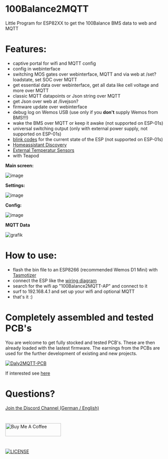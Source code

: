 # 100Balance2MQTT
Little Program for ESP82XX to get the 100Balance BMS data to web and MQTT

# Features:
- captive portal for wifi and MQTT config
- config in webinterface
- switching MOS gates over webinterface, MQTT and via web at /set?loadstate, set SOC over MQTT
- get essential data over webinterface, get all data like cell voltage and more over MQTT
- classic MQTT datapoints or Json string over MQTT
- get Json over web at /livejson?
- firmware update over webinterface
- debug log on Wemos USB (use only if you **don't** supply Wemos from BMS!!!)
- wake the BMS over MQTT or keep it awake (not supported on ESP-01s)
- universal switching output (only with external power supply, not supported on ESP-01s)
- [blink codes](https://github.com/softwarecrash/100Balance2MQTT/wiki/Blink-Codes) for the current state of the ESP (not supported on ESP-01s)
- [Homeassistant Discovery](https://github.com/softwarecrash/100Balance2MQTT/wiki/HomeAssistant-integration)
- [External Temperatur Sensors](https://github.com/softwarecrash/100Balance2MQTT/wiki/Wiring-temperature-sensors)
- with Teapod


**Main screen:**

![image](https://github.com/softwarecrash/100Balance2MQTT/assets/17761850/630b63fa-9093-43e7-a2c0-d4f8648c7ebe)


**Settings:**

![image](https://github.com/softwarecrash/100Balance2MQTT/assets/17761850/f4839109-6d31-4f6b-bfdb-c29350f29c0a)


**Config:**

![image](https://github.com/softwarecrash/100Balance2MQTT/assets/17761850/4b4e9e07-cb65-441c-9ec6-e8e2df84f7c1)


**MQTT Data**

![grafik](https://user-images.githubusercontent.com/44615614/161782578-aabdde4d-4f51-4312-9392-9fdf4d45df24.png)


# How to use:
- flash the bin file to an ESP8266 (recommended Wemos D1 Mini) with [Tasmotizer](https://github.com/tasmota/tasmotizer/releases)
- connect the ESP like the [wiring diagram](https://github.com/softwarecrash/100Balance2MQTT/wiki/Wiring)
- search for the wifi ap "100Balance2MQTT-AP" and connect to it
- surf to 192.168.4.1 and set up your wifi and optional MQTT
- that's it :)

# Completely assembled and tested PCB's

You are welcome to get fully stocked and tested PCB's. These are then already loaded with the lastest firmware. The earnings from the PCBs are used for the further development of existing and new projects.

[![Daly2MQTT-PCB](https://github.com/softwarecrash/100Balance2MQTT/assets/17761850/22e8c226-9603-464c-b1d4-0f7c043b77b4)](https://all-solutions.store)


If interested see [here](https://all-solutions.store)


# Questions? 
[Join the Discord Channel (German / English)](https://discord.gg/7gTJk22JDE)

#
[<img src="https://cdn.buymeacoffee.com/buttons/default-orange.png" alt="Buy Me A Coffee" height="41" width="174"/>](https://donate.softwarecrash.de)
# 
[![LICENSE](https://licensebuttons.net/l/by-nc-nd/4.0/88x31.png)](https://creativecommons.org/licenses/by-nc-nd/4.0/)
